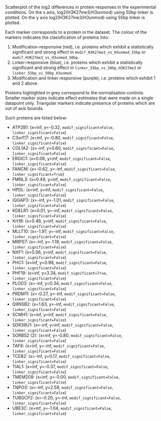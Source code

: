 
Scatterplot of the log2 differences in protein responses in the experimental conditions.
On the x axis, log2(H3K27me3/H3unmod) using 50bp linker is plotted. On the y axis log2(H3K27me3/H3unmod) using 55bp linker is plotted.

Each marker corresponds to a protein in the dataset. The colour of the markers indicates the classification of proteins into:

1. Modification-responsive (red), i.e. proteins which exhibit a statistically significant and strong effect in `modif_H3K27me3_vs_H3unmod_55bp` or `modif_H3K27me3_vs_H3unmod_50bp`.
2. Linker-responsive (blue), i.e. proteins which exhibit a statistically significant and strong effect in `linker_55bp_vs_50bp_H3K27me3` or `linker_55bp_vs_50bp_H3unmod`.
3. Modification and linker responsive (purple), i.e. proteins which exhibit 1 and 2 above.

Proteins highlighted in grey correspond to the normalisation controls.
Smaller marker sizes indicate effect estimates that were made on a single datapoint only.
Triangular markers indicate presence of proteins which are out of axis bounds.

Such proteins are listed below:

   - ATP2B1: (x=inf, y=-0.32, `modif_significant=False`, `linker_significant=False`)
   - C3orf17: (x=inf, y=-0.80, `modif_significant=False`, `linker_significant=False`)
   - COL1A2: (x=-inf, y=0.60, `modif_significant=False`, `linker_significant=False`)
   - ERGIC1: (x=0.06, y=inf, `modif_significant=False`, `linker_significant=False`)
   - FANCM: (x=-0.62, y=-inf, `modif_significant=False`, `linker_significant=True`)
   - FMNL3: (x=0.49, y=inf, `modif_significant=False`, `linker_significant=False`)
   - HPDL: (x=inf, y=inf, `modif_significant=False`, `linker_significant=False`)
   - IQGAP3: (x=-inf, y=-1.01, `modif_significant=False`, `linker_significant=False`)
   - KDELR1: (x=0.01, y=-inf, `modif_significant=False`, `linker_significant=False`)
   - Krt18: (x=0.46, y=inf, `modif_significant=False`, `linker_significant=False`)
   - MLLT10: (x=-1.97, y=-inf, `modif_significant=False`, `linker_significant=False`)
   - MRPS7: (x=-inf, y=-1.19, `modif_significant=False`, `linker_significant=False`)
   - NXF1: (x=0.06, y=inf, `modif_significant=False`, `linker_significant=False`)
   - PHC1: (x=inf, y=0.98, `modif_significant=False`, `linker_significant=False`)
   - PHF19: (x=inf, y=3.34, `modif_significant=True`, `linker_significant=False`)
   - PLOD3: (x=-inf, y=0.34, `modif_significant=False`, `linker_significant=False`)
   - PRDM11: (x=-0.27, y=-inf, `modif_significant=False`, `linker_significant=False`)
   - Q9NSB2: (x=1.63, y=-inf, `modif_significant=False`, `linker_significant=False`)
   - SCMH1: (x=inf, y=inf, `modif_significant=False`, `linker_significant=False`)
   - SDR39U1: (x=-inf, y=inf, `modif_significant=False`, `linker_significant=False`)
   - SORBS2 (2): (x=inf, y=-0.80, `modif_significant=False`, `linker_significant=False`)
   - TAF6: (x=inf, y=-inf, `modif_significant=False`, `linker_significant=False`)
   - TCEB2: (x=-inf, y=0.17, `modif_significant=False`, `linker_significant=False`)
   - TIAL1: (x=inf, y=-0.37, `modif_significant=False`, `linker_significant=False`)
   - TMEM209: (x=inf, y=-0.00, `modif_significant=False`, `linker_significant=False`)
   - TNPO3: (x=-inf, y=2.58, `modif_significant=False`, `linker_significant=False`)
   - TUBGCP2: (x=-0.20, y=-inf, `modif_significant=False`, `linker_significant=False`)
   - UBE3C: (x=inf, y=-1.04, `modif_significant=False`, `linker_significant=False`)
        